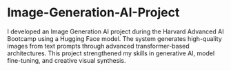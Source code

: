 # Image-Generation-AI-Project
I developed an Image Generation AI project during the Harvard Advanced AI Bootcamp using a Hugging Face model. The system generates high-quality images from text prompts through advanced transformer-based architectures. This project strengthened my skills in generative AI, model fine-tuning, and creative visual synthesis.
